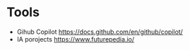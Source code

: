 
# Tools

* Gihub Copilot https://docs.github.com/en/github/copilot/
* IA porojects https://www.futurepedia.io/

